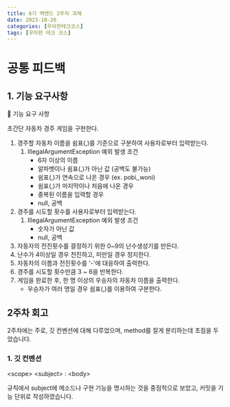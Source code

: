 ```yaml
---
title: 6기 백엔드 2주차 과제
date: 2023-10-26
categories: [우아한테크코스]
tags: [우아한 테크 코스]    
---
```


# 공통 피드백

## 1. 기능 요구사항

🚀 기능 요구 사항

초간단 자동차 경주 게임을 구현한다.

1. 경주할 자동차 이름을 쉼표(,)를 기준으로 구분하여 사용자로부터 입력받는다.
   1. IllegalArgumentException 예외 발생 조건
      - 6자 이상의 이름
      - 알파벳이나 쉼표(,)가 아닌 값 (공백도 불가능)
      - 쉼표(,)가 연속으로 나온 경우 (ex. pobi,,woni)
      - 쉼표(,)가 마지막이나 처음에 나온 경우
      - 중복된 이름을 입력할 경우
      - null, 공백
2. 경주를 시도할 횟수를 사용자로부터 입력받는다.
    1. IllegalArgumentException 예외 발생 조건
       - 숫자가 아닌 값
       - null, 공백
3. 자동자의 전진횟수를 결정하기 위한 0~9의 난수생성기를 만든다.
4. 난수가 4이상일 경우 전진하고, 미만일 경우 정지한다.
5. 자동차의 이름과 전진횟수를 '-'에 대응하여 출력한다.
6. 경주를 시도할 횟수만큼 3 ~ 6을 반복한다.
7. 게임을 완료한 후, 한 명 이상의 우승자의 자동차 이름을 출력한다.
   - 우승자가 여러 명일 경우 쉼표(,)를 이용하여 구분한다.


## 2주차 회고

2주차에는 주로, 깃 컨벤션에 대해 다루었으며, method를 잘게 분리하는데 초점을 두었습니다.

### 1. 깃 컨벤션

\<scope> <subject\> : \<body\>

규칙에서 subject에 메소드나 구현 기능을 명시하는 것을 중점적으로 보았고, 커밋을 기능 단위로 작성하였습니다.


